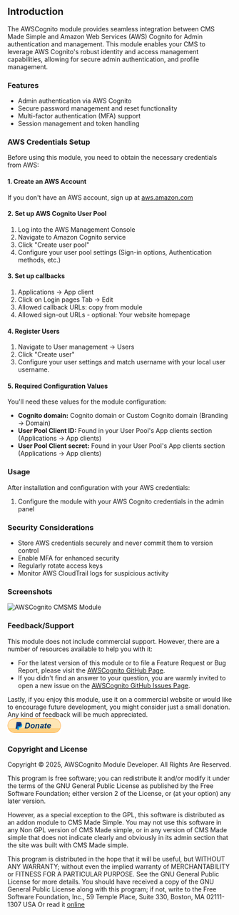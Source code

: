 <h2>Introduction</h2>
<p>The AWSCognito module provides seamless integration between CMS Made Simple and Amazon Web Services (AWS) Cognito for Admin authentication and management. This module enables your CMS to leverage AWS Cognito's robust identity and access management capabilities, allowing for secure admin authentication, and profile management.</p>

<h3>Features</h3>
<ul>
    <li>Admin authentication via AWS Cognito</li>
    <li>Secure password management and reset functionality</li>
    <li>Multi-factor authentication (MFA) support</li>
    <li>Session management and token handling</li>
</ul>

<h3>AWS Credentials Setup</h3>
<p>Before using this module, you need to obtain the necessary credentials from AWS:</p>

<h4>1. Create an AWS Account</h4>
<p>If you don't have an AWS account, sign up at <a href="https://aws.amazon.com" target="_blank">aws.amazon.com</a></p>

<h4>2. Set up AWS Cognito User Pool</h4>
<ol>
    <li>Log into the AWS Management Console</li>
    <li>Navigate to Amazon Cognito service</li>
    <li>Click "Create user pool"</li>
    <li>Configure your user pool settings (Sign-in options, Authentication methods, etc.)</li>
</ol>

<h4>3. Set up callbacks</h4>
<ol>
    <li>Applications -> App client</li>
    <li>Click on Login pages Tab -> Edit</li>
    <li>Allowed callback URLs: copy from module</li>
    <li>Allowed sign-out URLs - optional: Your website homepage</li>
</ol>

<h4>4. Register Users</h4>
<ol>
    <li>Navigate to User management -> Users</li>
    <li>Click "Create user"</li>
    <li>Configure your user settings and match username with your local user username.</li>
</ol>

<h4>5. Required Configuration Values</h4>
<p>You'll need these values for the module configuration:</p>
<ul>
    <li><strong>Cognito domain:</strong> Cognito domain or Custom Cognito domain (Branding -> Domain)</li>
    <li><strong>User Pool Client ID:</strong> Found in your User Pool's App clients section (Applications -> App clients)</li>
    <li><strong>User Pool Client secret:</strong> Found in your User Pool's App clients section (Applications -> App clients)</li>
</ul>

<h3>Usage</h3>
<p>After installation and configuration with your AWS credentials:</p>
<ol>
    <li>Configure the module with your AWS Cognito credentials in the admin panel</li>
</ol>

<h3>Security Considerations</h3>
<ul>
    <li>Store AWS credentials securely and never commit them to version control</li>
    <li>Enable MFA for enhanced security</li>
    <li>Regularly rotate access keys</li>
    <li>Monitor AWS CloudTrail logs for suspicious activity</li>
</ul>

<h3>Screenshots</h3>
<p><img src="https://cmsms-downloads.s3.eu-south-1.amazonaws.com/AWSCognito/1.0.0/thumbnail.jpg" alt="AWSCognito CMSMS Module" width="900"></p>

<h3>Feedback/Support</h3>
<p>This module does not include commercial support. However, there are a number of resources available to help you with it:</p>
<ul>
  <li>For the latest version of this module or to file a Feature Request or Bug Report, please visit the <a href="https://github.com/magalh/AWSCognito" target="_blank">AWSCognito GitHub Page</a>.</li>
    <li>If you didn't find an answer to your question, you are warmly invited to open a new issue on the <a href="https://github.com/magalh/AWSCognito/issues" target="_blank">AWSCognito GitHub Issues Page</a>.</li>
</ul>

<p>Lastly, if you enjoy this module, use it on a commercial website or would like to encourage future development, you might consider just a small donation. Any kind of feedback will be much appreciated.<br>
<a href="https://www.paypal.com/donate/?hosted_button_id=FWHABZUN3NC4N" target="_blank"><img src="https://raw.githubusercontent.com/aha999/DonateButtons/master/paypal-donate-icon-7.png" width="120" ></a><br>
</p>

<h3>Copyright and License</h3>
<p>Copyright &copy; 2025, AWSCognito Module Developer. All Rights Are Reserved.</p>
<p>This program is free software; you can redistribute it and/or modify
it under the terms of the GNU General Public License as published by
the Free Software Foundation; either version 2 of the License, or
(at your option) any later version.</p>
<p>However, as a special exception to the GPL, this software is distributed
as an addon module to CMS Made Simple.  You may not use this software
in any Non GPL version of CMS Made simple, or in any version of CMS
Made simple that does not indicate clearly and obviously in its admin
section that the site was built with CMS Made simple.</p>
<p>This program is distributed in the hope that it will be useful,
but WITHOUT ANY WARRANTY; without even the implied warranty of
MERCHANTABILITY or FITNESS FOR A PARTICULAR PURPOSE.  See the
GNU General Public License for more details.
You should have received a copy of the GNU General Public License
along with this program; if not, write to the Free Software
Foundation, Inc., 59 Temple Place, Suite 330, Boston, MA 02111-1307 USA
Or read it <a href="http://www.gnu.org/licenses/licenses.html#GPL">online</a>
</p>